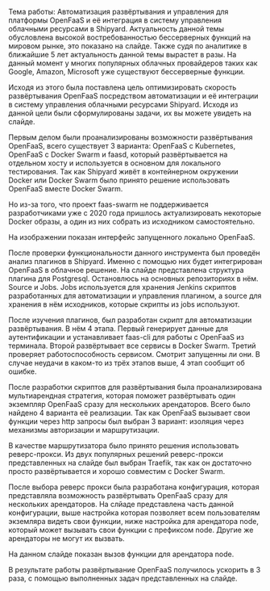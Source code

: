 Тема работы: Автоматизация развёртывания и управления для платформы OpenFaaS и её интеграция в систему управления облачными ресурсами в Shipyard.
Актуальность данной темы обусловлена высокой востребованностью бессерверных функций на мировом рынке, это показано на слайде. Также судя по аналитике в ближайшие 5 лет актуальность данной темы вырастет в разы.
На данный момент у многих популярных облачных провайдеров таких как Google, Amazon, Microsoft уже существуют бессерверные функции.

Исходя из этого была поставлена цель оптимизировать скорость развёртывания OpenFaaS посредством автоматизации и её интеграции в систему управления облачными ресурсами Shipyard.
Исходя из данной цели были сформулированы задачи, их вы можете увидеть на слайде.

Первым делом были проанализированы возможности развёртывания OpenFaaS, всего существует 3 варианта:
OpenFaaS c Kubernetes, OpenFaaS с Docker Swarm и faasd, который развёртывается на отдельном хосту и используется в основном для локального тестирования. Так как Shipyard живёт в контейнерном окружении Docker или Docker Swarm было принято решение использовать OpenFaaS вместе Docker Swarm.

Но из-за того, что проект faas-swarm не поддерживается разработчиками уже с 2020 года пришлось актуализировать некоторые Docker образы, а один из них собрать из исходником самостоятельно.

На изображении показан интерфейс запущенного локально OpenFaaS.

После проверки функциональности данного инструмента был проведён анализ плагинов в Shipyard. Именно с помощью них будет интегрирован OpenFaaS в облачное решение. На слайде представлена структура плагина для Postgresql. Остановлюсь на основных репозиториях в нём. Source и Jobs. Jobs используется для хранения Jenkins скриптов разработанных для автоматизации и управления плагином, а source для хранения в нём исходников, которые скрипты из jobs используют.

После изучения плагинов, был разработан скрипт для автоматизации развёртывания. В нём 4 этапа. Первый генерирует данные для аутентификации и устанавливает faas-cli для работы с OpenFaaS из терминала.
Второй развёртывает все сервисы в Docker Swarm. Третий проверяет работоспособность сервисом. Смотрит запущенны ли они.
В случае неудачи в каком-то из трёх этапов выше, 4 этап сообщит об ошибке.


После разработки скриптов для развёртывания была проанализирована мультиарендная стратегия, которая поможет развёртывать один экземпляр OpenFaaS сразу для нескольких арендаторов. Всего было найдено 4 варианта её реализации. Так как OpenFaaS вызывает свои функции через http запросы был выбран 3 вариант: изоляция через механизмы авторизации и маршрутизации.

В качестве маршрутизатора было принято решения использовать реверс-прокси. Из двух популярных решений реверс-прокси представленных на слайде был выбран Traefik, так как  он достаточно просто развёртывается и хорошо совместим с Docker Swarm.

После выбора реверс прокси была разработана конфигурация, которая представляла возможность развёртывать OpenFaaS сразу для нескольких арендаторов. На слйаде представлена часть данной конфигурации, выше настройка которая позволяет всем пользователям экземляра видеть свои функции, ниже настройка для арендатора node, который может вызывать свои функции с префиксом node. Другие же арендаторы не могут их вызвать.

На данном слайде показан вызов функции для арендатора node.

В результате работы развёртывание OpenFaaS получилось ускорить в 3 раза, с помощью выполненных задач представленных на слайде.

